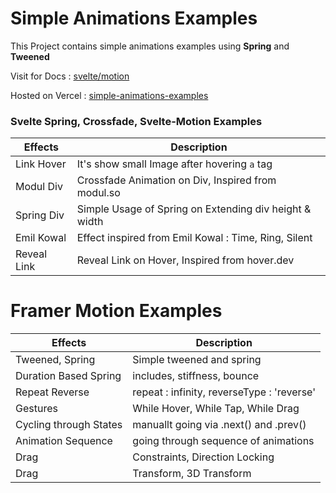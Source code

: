 # Simple Animations Examples

This Project contains simple animations examples using **Spring** and **Tweened**

Visit for Docs : [svelte/motion](https://svelte.dev/docs/svelte-motion)

Hosted on Vercel : [simple-animations-examples](https://animation-svelte.vercel.app/)

### Svelte Spring, Crossfade, Svelte-Motion Examples

| Effects     | Description                                            |
| ----------- | ------------------------------------------------------ |
| Link Hover  | It's show small Image after hovering `a` tag           |
| Modul Div   | Crossfade Animation on Div, Inspired from modul.so     |
| Spring Div  | Simple Usage of Spring on Extending div height & width |
| Emil Kowal  | Effect inspired from Emil Kowal : Time, Ring, Silent   |
| Reveal Link | Reveal Link on Hover, Inspired from hover.dev          |

# Framer Motion Examples

| Effects                | Description                                |
| ---------------------- | ------------------------------------------ |
| Tweened, Spring        | Simple tweened and spring                  |
| Duration Based Spring  | includes, stiffness, bounce                |
| Repeat Reverse         | repeat : infinity, reverseType : 'reverse' |
| Gestures               | While Hover, While Tap, While Drag         |
| Cycling through States | manuallt going via .next() and .prev()     |
| Animation Sequence     | going through sequence of animations       |
| Drag                   | Constraints, Direction Locking             |
| Drag                   | Transform, 3D Transform                    |
